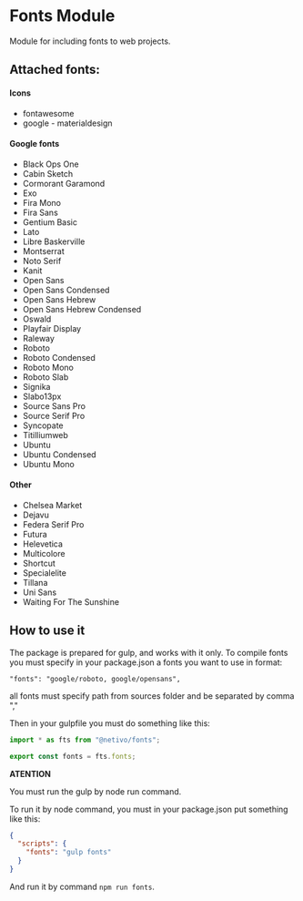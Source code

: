# Fonts Module
Module for including fonts to web projects.

## Attached fonts:
#### Icons
- fontawesome
- google - materialdesign
#### Google fonts
- Black Ops One
- Cabin Sketch
- Cormorant Garamond
- Exo
- Fira Mono
- Fira Sans
- Gentium Basic
- Lato
- Libre Baskerville
- Montserrat
- Noto Serif
- Kanit
- Open Sans
- Open Sans Condensed
- Open Sans Hebrew
- Open Sans Hebrew Condensed
- Oswald
- Playfair Display
- Raleway
- Roboto
- Roboto Condensed
- Roboto Mono
- Roboto Slab
- Signika
- Slabo13px
- Source Sans Pro
- Source Serif Pro
- Syncopate
- Titilliumweb
- Ubuntu
- Ubuntu Condensed
- Ubuntu Mono
#### Other
- Chelsea Market
- Dejavu
- Federa Serif Pro
- Futura
- Helevetica
- Multicolore
- Shortcut
- Specialelite
- Tillana
- Uni Sans
- Waiting For The Sunshine

## How to use it

The package is prepared for gulp, and works with it only.
To compile fonts you must specify in your package.json a fonts you want to use in format:

`"fonts": "google/roboto, google/opensans",` 

all fonts must specify path from sources folder and be separated by comma ","

Then in your gulpfile you must do something like this:

```javascript
import * as fts from "@netivo/fonts";

export const fonts = fts.fonts;
``` 

__ATENTION__

You must run the gulp by node run command.

To run it by node command, you must in your package.json put something like this:
```json
{
  "scripts": {
    "fonts": "gulp fonts"
  }
}
```

And run it by command `npm run fonts`.